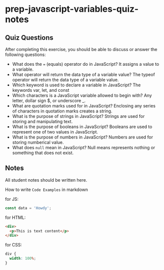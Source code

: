 # prep-javascript-variables-quiz-notes

## Quiz Questions

After completing this exercise, you should be able to discuss or answer the following questions:

- What does the `=` (equals) operator do in JavaScript?
  It assigns a value to a variable.
- What operator will return the data type of a variable value?
  The typeof operator will return the data type of a variable value.
- Which keyword is used to declare a variable in JavaScript?
  The keywords var, let, and const
- Which characters is a JavaScript variable allowed to begin with?
  Any letter, dollar sign $, or underscore \_.
- What are quotation marks used for in JavaScript?
  Enclosing any series of characters in quotation marks creates a string.
- What is the purpose of strings in JavaScript?
  Strings are used for storing and manipulating text.
- What is the purpose of booleans in JavaScript?
  Booleans are used to represent one of two values in JavaScript.
- What is the purpose of numbers in JavaScript?
  Numbers are used for storing numberical value.
- What does `null` mean in JavaScript?
  Null means represents nothing or something that does not exist.

## Notes

All student notes should be written here.

How to write `Code Examples` in markdown

for JS:

```javascript
const data = 'Howdy';
```

for HTML:

```html
<div>
  <p>This is text content</p>
</div>
```

for CSS:

```css
div {
  width: 100%;
}
```

